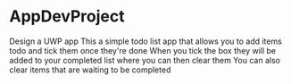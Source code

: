 # AppDevProject
Design a UWP app
This a simple todo list app that allows you to add items todo and tick them once they're done 
When you tick the box they will be added to your completed list where you can then clear them
You can also clear items that are waiting to be completed
